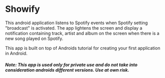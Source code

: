 # Showify

This android application listens to Spotify events when Spotify setting "broadcast" is activated. The app lightens the screen and display a notification containing track, artist and album on the screen when there is a new song played on Spotify.    

This app is built on top of Androids tutorial for creating your first application in Android. 

##### Note: This app is used only for private use and do not take into consideration androids different versions. Use at own risk.


